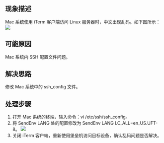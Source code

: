 ## 现象描述
Mac 系统使用 iTerm 客户端访问 Linux 服务器时，中文出现乱码。如下图所示：
![](https://qcloudimg.tencent-cloud.cn/raw/5877997ada02fa3e76bd762e94ead897.png)

## 可能原因
Mac 系统内 SSH 配置文件问题。

## 解决思路
修改 Mac 系统中的 ssh_config 文件。

## 处理步骤
1.	打开 Mac 系统的终端，输入命令：vi /etc/ssh/ssh_config。
2.	将 SendEnv LANG 处的配置修改为 SendEnv LANG LC_ALL=en_US.UFT-8。
![](https://qcloudimg.tencent-cloud.cn/raw/cfa8f5d2f6090ad68d5e971facf2fdc0.png)
3.	关闭 iTerm 客户端，重新使用堡垒机访问目标设备，确认乱码问题是否解决。

